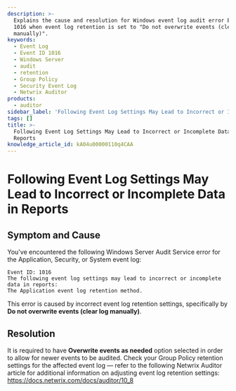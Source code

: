 ```yaml
---
description: >-
  Explains the cause and resolution for Windows event log audit error Event ID
  1016 when event log retention is set to "Do not overwrite events (clear log
  manually)".
keywords:
  - Event Log
  - Event ID 1016
  - Windows Server
  - audit
  - retention
  - Group Policy
  - Security Event Log
  - Netwrix Auditor
products:
  - auditor
sidebar_label: 'Following Event Log Settings May Lead to Incorrect or Incomplete Data in Reports'
tags: []
title: >-
  Following Event Log Settings May Lead to Incorrect or Incomplete Data in
  Reports
knowledge_article_id: kA04u00000110q4CAA
---
```


# Following Event Log Settings May Lead to Incorrect or Incomplete Data in Reports

## Symptom and Cause

You've encountered the following Windows Server Audit Service error for the Application, Security, or System event log:

```text
Event ID: 1016
The following event log settings may lead to incorrect or incomplete data in reports:
The Application event log retention method.
```

This error is caused by incorrect event log retention settings, specifically by **Do not overwrite events (clear log manually)**.

## Resolution

It is required to have **Overwrite events as needed** option selected in order to allow for newer events to be audited. Check your Group Policy retention settings for the affected event log — refer to the following Netwrix Auditor article for additional information on adjusting event log retention settings: https://docs.netwrix.com/docs/auditor/10_8
